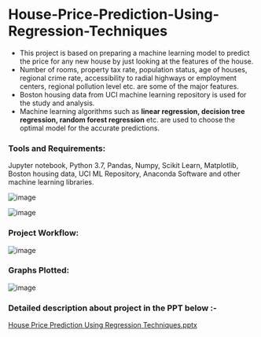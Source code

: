 # House-Price-Prediction-Using-Regression-Techniques

- This project is based on preparing a machine learning model to predict the price for any new house by just looking at the features of the house.
- Number of rooms, property tax rate, population status, age of houses, regional crime rate, accessibility to radial highways or employment centers, regional pollution level etc. are some of the major features.
- Boston housing data from UCI machine learning repository is used for the study and analysis.
- Machine learning algorithms such as **linear regression, decision tree regression, random forest regression** etc. are used to choose the optimal model for the accurate predictions.

### Tools and Requirements:
Jupyter notebook, Python 3.7, Pandas, Numpy, Scikit Learn, Matplotlib, Boston housing data, UCI ML Repository, Anaconda Software and other machine learning libraries.

![image](https://user-images.githubusercontent.com/91591163/202106182-7f67fb76-9cab-424a-9bb6-3d44619692d9.png)

![image](https://user-images.githubusercontent.com/91591163/202106228-930ccf3c-f687-49e2-a6df-59e6f6b60491.png)



### Project Workflow:

![image](https://user-images.githubusercontent.com/91591163/202107045-5f190657-4ece-4e2b-a535-41bacdb2c843.png)



### Graphs Plotted:

![image](https://user-images.githubusercontent.com/91591163/202107786-486a5125-181d-47e4-9c3f-ffb32bd14229.png)



### Detailed description about project in the PPT below :-

[House Price Prediction Using Regression Techniques.pptx](https://github.com/dwivedirupam7905/House-Price-Prediction-Using-Regression-Techniques/files/10018852/House.Price.Prediction.Using.Regression.Techniques.pptx)
